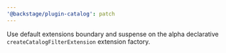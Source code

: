 ```yaml
---
'@backstage/plugin-catalog': patch
---
```


Use default extensions boundary and suspense on the alpha declarative `createCatalogFilterExtension` extension factory.
